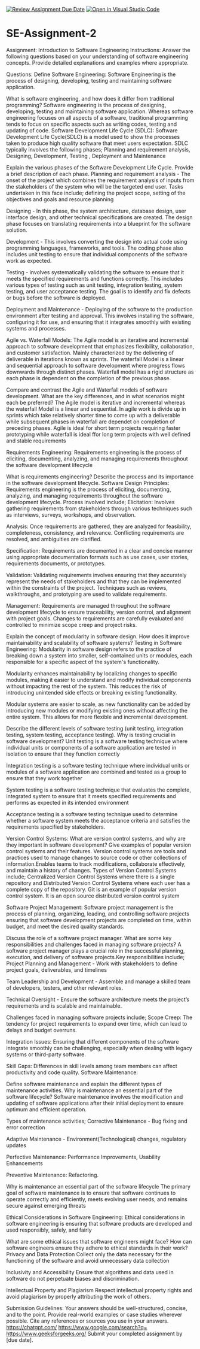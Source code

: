 [![Review Assignment Due Date](https://classroom.github.com/assets/deadline-readme-button-24ddc0f5d75046c5622901739e7c5dd533143b0c8e959d652212380cedb1ea36.svg)](https://classroom.github.com/a/-ucQIGTc)
[![Open in Visual Studio Code](https://classroom.github.com/assets/open-in-vscode-718a45dd9cf7e7f842a935f5ebbe5719a5e09af4491e668f4dbf3b35d5cca122.svg)](https://classroom.github.com/online_ide?assignment_repo_id=15245439&assignment_repo_type=AssignmentRepo)
# SE-Assignment-2
Assignment: Introduction to Software Engineering
Instructions:
Answer the following questions based on your understanding of software engineering concepts. Provide detailed explanations and examples where appropriate.

Questions:
Define Software Engineering:
Software Engineering is the process of designing, developing, testing and maintaining software application.

What is software engineering, and how does it differ from traditional programming?
Software engineering is the process of designing, developing, testing and maintaining software application. Whereas software engineering focuses on all aspects of a software, traditional programming tends to focus on specific aspects such as writing codes, testing and updating of code.
Software Development Life Cycle (SDLC):
Software Development Life Cycle(SDLC) is a model used to show the processes taken to produce high quality software that meet users expectation. SDLC typically involves the following phases; Planning and requirement analysis, Designing, Development, Testing , Deployment and Maintenance

Explain the various phases of the Software Development Life Cycle. Provide a brief description of each phase.
Planning and requirement analysis - The onset of the project which combines the requirement analysis of inputs from the stakeholders of the system who will be the targeted end user. Tasks undertaken in this face include; defining the project scope, setting of the objectives and goals and resource planning

Designing - In this phase, the system architecture, database design, user interface design, and other technical specifications are created. The design phase focuses on translating requirements into a blueprint for the software solution.

Development -  This involves converting the design into actual code using programming languages, frameworks, and tools. The coding phase also includes unit testing to ensure that individual components of the software work as expected.

Testing -  involves systematically validating the software to ensure that it meets the specified requirements and functions correctly. This includes various types of testing such as unit testing, integration testing, system testing, and user acceptance testing. The goal is to identify and fix defects or bugs before the software is deployed.

Deployment and Maintenance - Deploying of the software to the production environment after testing and approval. This involves installing the software, configuring it for use, and ensuring that it integrates smoothly with existing systems and processes. 

Agile vs. Waterfall Models:
The Agile model is an iterative and incremental approach to software development that emphasizes flexibility, collaboration, and customer satisfaction. Mainly characterized by the delivering of deliverable in iterations known as sprints.
The waterfall Model is a linear and sequential approach to software development where progress flows downwards through distinct phases. Waterfall model has a rigid structure as each phase is dependent on the completion of the previous phase.

Compare and contrast the Agile and Waterfall models of software development. What are the key differences, and in what scenarios might each be preferred?
The Agile model is iterative and incremental whereas the waterfall Model is a linear and sequential. In agile work is divide up in sprints which take relatively shorter time to come up with a deliverable while subsequent phases in waterfall are dependet on completion of preceding phases. Agile is ideal for short term projects requiring faster prototyping while waterfall is ideal ffor long term projects with well defined and stable requirements

Requirements Engineering:
Requirements engineering is the process of eliciting, documenting, analyzing, and managing requirements throughout the software development lifecycle 

What is requirements engineering? Describe the process and its importance in the software development lifecycle.
Software Design Principles:
Requirements engineering is the process of eliciting, documenting, analyzing, and managing requirements throughout the software development lifecycle. Process involved include;
Elicitation: Involves gathering requirements from stakeholders through various techniques such as interviews, surveys, workshops, and observation.

Analysis: Once requirements are gathered, they are analyzed for feasibility, completeness, consistency, and relevance. Conflicting requirements are resolved, and ambiguities are clarified.

Specification: Requirements are documented in a clear and concise manner using appropriate documentation formats such as use cases, user stories, requirements documents, or prototypes.

Validation: Validating requirements involves ensuring that they accurately represent the needs of stakeholders and that they can be implemented within the constraints of the project. Techniques such as reviews, walkthroughs, and prototyping are used to validate requirements.

Management: Requirements are managed throughout the software development lifecycle to ensure traceability, version control, and alignment with project goals. Changes to requirements are carefully evaluated and controlled to minimize scope creep and project risks.

Explain the concept of modularity in software design. How does it improve maintainability and scalability of software systems?
Testing in Software Engineering:
Modularity in software design refers to the practice of breaking down a system into smaller, self-contained units or modules, each responsible for a specific aspect of the system's functionality. 

Modularity enhances maintainability by localizing changes to specific modules, making it easier to understand and modify individual components without impacting the rest of the system. This reduces the risk of introducing unintended side effects or breaking existing functionality.

Modular systems are easier to scale, as new functionality can be added by introducing new modules or modifying existing ones without affecting the entire system. This allows for more flexible and incremental development.

Describe the different levels of software testing (unit testing, integration testing, system testing, acceptance testing). Why is testing crucial in software development?
Unit testing is a software testing technique where individual units or components of a software application are tested in isolation to ensure that they function correctly

Integration testing is a software testing technique where individual units or modules of a software application are combined and tested as a group to ensure that they work together

System testing is a software testing technique that evaluates the complete, integrated system to ensure that it meets specified requirements and performs as expected in its intended environment

Acceptance testing is a software testing technique used to determine whether a software system meets the acceptance criteria and satisfies the requirements specified by stakeholders.

Version Control Systems:
What are version control systems, and why are they important in software development? Give examples of popular version control systems and their features.
Version control systems are tools and practices used to manage changes to source code or other collections of information.Enables teams to track modifications, collaborate effectively, and maintain a history of changes. Types of Version Control Systems include; Centralized Version Control Systems where there is a single repository and Distributed Version Control Systems where each user has a complete copy of the repository. Git is an example of popular version control system. It is an open source distributed version control system

Software Project Management:
Software project management is the process of planning, organizing, leading, and controlling software projects ensuring that software development projects are completed on time, within budget, and meet the desired quality standards.

Discuss the role of a software project manager. What are some key responsibilities and challenges faced in managing software projects?
A software project manager plays a crucial role in the successful planning, execution, and delivery of software projects.Key responsibilities include;
Project Planning and Management - Work with stakeholders to define project goals, deliverables, and timelines

Team Leadership and Development - Assemble and manage a skilled team of developers, testers, and other relevant roles.

Technical Oversight - Ensure the software architecture meets the project’s requirements and is scalable and maintainable.

Challenges faced in managing software projects include; 
Scope Creep: The tendency for project requirements to expand over time, which can lead to delays and budget overruns.

Integration Issues: Ensuring that different components of the software integrate smoothly can be challenging, especially when dealing with legacy systems or third-party software.

Skill Gaps: Differences in skill levels among team members can affect productivity and code quality.
Software Maintenance:

Define software maintenance and explain the different types of maintenance activities. Why is maintenance an essential part of the software lifecycle?
Software maintenance involves the modification and updating of software applications after their initial deployment to ensure optimum and efficient operation.

Types of maintenance activities; 
Corrective Maintenance - Bug fixing and error correction

Adaptive Maintenance - Environment(Technological) changes, regulatory updates

Perfective Maintenance: Performance Improvements, Usability Enhancements

Preventive Maintenance: Refactoring. 

Why is maintenance an essential part of the software lifecycle
The primary goal of software maintenance is to ensure that software continues to operate correctly and efficiently, meets evolving user needs, and remains secure against emerging threats

Ethical Considerations in Software Engineering:
Ethical considerations in software engineering is ensuring that software products are developed and used responsibly, safely, and fairly

What are some ethical issues that software engineers might face? How can software engineers ensure they adhere to ethical standards in their work?
Privacy and Data Protection
Collect only the data necessary for the functioning of the software and avoid unnecessary data collection

Inclusivity and Accessibility
Ensure that algorithms and data used in software do not perpetuate biases and discrimination.

Intellectual Property and Plagiarism
Respect intellectual property rights and avoid plagiarism by properly attributing the work of others.

Submission Guidelines:
Your answers should be well-structured, concise, and to the point.
Provide real-world examples or case studies wherever possible.
Cite any references or sources you use in your answers.
https://chatgpt.com/
https://www.google.com/search?q=
https://www.geeksforgeeks.org/
Submit your completed assignment by [due date].
